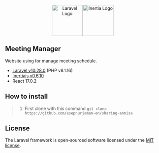 <p align="center"><img src="https://raw.githubusercontent.com/laravel/art/master/logo-lockup/5%20SVG/2%20CMYK/1%20Full%20Color/laravel-logolockup-cmyk-red.svg" height="100" alt="Laravel Logo"><img src="https://raw.githubusercontent.com/innocenzi/awesome-inertiajs/main/assets/logo.svg" height="100" alt="Inertia Logo"></p>

## Meeting Manager

Website using for manage meeting schedule.

- [Laravel v10.28.0](https://laravel.com/docs) (PHP v8.1.16)
- [Inertiajs v0.6.10](https://inertiajs.com/)
- React 17.0.2

## How to install

<blockquote>
    <ol>
        <li>First clone with this command <code>git clone https://github.com/asepnurjaman-en/sharing-annisa</code></li>
    </ol>
</blockquote>

## License

The Laravel framework is open-sourced software licensed under the [MIT license](https://opensource.org/licenses/MIT).
